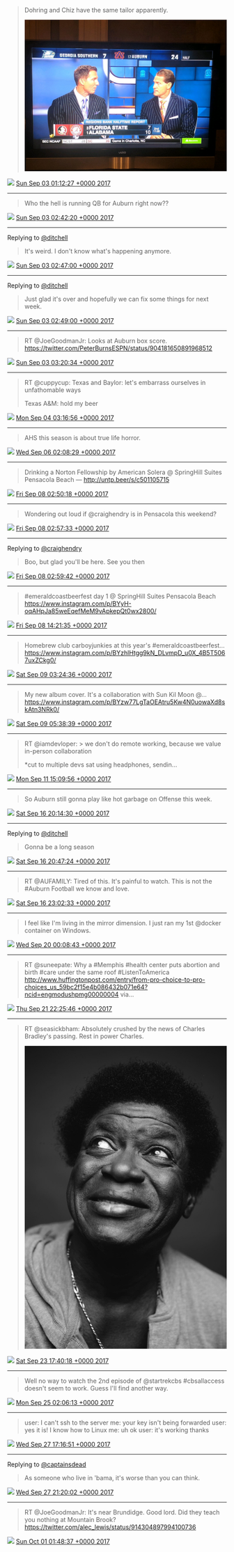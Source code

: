 > Dohring and Chiz have the same tailor apparently. 
> 
> ![](media/904150062372188160-DIwvsFuUIAI6oV1.jpg)

<img src="media/tweet.ico" width="12" /> [Sun Sep 03 01:12:27 +0000 2017](https://twitter.com/nhudson/status/904150062372188160)

----

> Who the hell is running QB for Auburn right now??

<img src="media/tweet.ico" width="12" /> [Sun Sep 03 02:42:20 +0000 2017](https://twitter.com/nhudson/status/904172681410555905)

----

Replying to [@ditchell](https://twitter.com/ditchell/status/904172786301755392)

> It's weird. I don't know what's happening anymore.

<img src="media/tweet.ico" width="12" /> [Sun Sep 03 02:47:00 +0000 2017](https://twitter.com/nhudson/status/904173853886308352)

----

Replying to [@ditchell](https://twitter.com/ditchell/status/904172786301755392)

> Just glad it's over and hopefully we can fix some things for next week.

<img src="media/tweet.ico" width="12" /> [Sun Sep 03 02:49:00 +0000 2017](https://twitter.com/nhudson/status/904174359752974336)

----

> RT @JoeGoodmanJr: Looks at Auburn box score. https://twitter.com/PeterBurnsESPN/status/904181650891968512

<img src="media/tweet.ico" width="12" /> [Sun Sep 03 03:20:34 +0000 2017](https://twitter.com/nhudson/status/904182301558525952)

----

> RT @cuppycup: Texas and Baylor: let's embarrass ourselves in unfathomable ways
> 
> Texas A&amp;M: hold my beer

<img src="media/tweet.ico" width="12" /> [Mon Sep 04 03:16:56 +0000 2017](https://twitter.com/nhudson/status/904543774558355457)

----

> AHS this season is about true life horror.

<img src="media/tweet.ico" width="12" /> [Wed Sep 06 02:08:29 +0000 2017](https://twitter.com/nhudson/status/905251324404654081)

----

> Drinking a Norton Fellowship by American Solera @ SpringHill Suites Pensacola Beach — http://untp.beer/s/c501105715

<img src="media/tweet.ico" width="12" /> [Fri Sep 08 02:50:18 +0000 2017](https://twitter.com/nhudson/status/905986624261165056)

----

> Wondering out loud if @craighendry is in Pensacola this weekend?

<img src="media/tweet.ico" width="12" /> [Fri Sep 08 02:57:33 +0000 2017](https://twitter.com/nhudson/status/905988449928347648)

----

Replying to [@craighendry](https://twitter.com/craighendry/status/905988663091367936)

> Boo, but glad you'll be here. See you then

<img src="media/tweet.ico" width="12" /> [Fri Sep 08 02:59:42 +0000 2017](https://twitter.com/nhudson/status/905988992457482241)

----

> #emeraldcoastbeerfest day 1 @ SpringHill Suites Pensacola Beach https://www.instagram.com/p/BYyH-oqAHpJa85weEqefMeM9vApkepQt0wx2800/

<img src="media/tweet.ico" width="12" /> [Fri Sep 08 14:21:35 +0000 2017](https://twitter.com/nhudson/status/906160590619631617)

----

> Homebrew club carboyjunkies at this year's #emeraldcoastbeerfest… https://www.instagram.com/p/BYzhlHtgg9kN_DLvmpD_u0X_4B5T5067uxZCkg0/

<img src="media/tweet.ico" width="12" /> [Sat Sep 09 03:24:36 +0000 2017](https://twitter.com/nhudson/status/906357645703081984)

----

> My new album cover. It's a collaboration with Sun Kil Moon @… https://www.instagram.com/p/BYzw77LgTaOEAtru5Kw4N0uowaXd8skAtn3NRk0/

<img src="media/tweet.ico" width="12" /> [Sat Sep 09 05:38:39 +0000 2017](https://twitter.com/nhudson/status/906391380691505152)

----

> RT @iamdevloper: &gt; we don't do remote working, because we value in-person collaboration
> 
> *cut to multiple devs sat using headphones, sendin…

<img src="media/tweet.ico" width="12" /> [Mon Sep 11 15:09:56 +0000 2017](https://twitter.com/nhudson/status/907259925587546112)

----

> So Auburn still gonna play like hot garbage on Offense this week.

<img src="media/tweet.ico" width="12" /> [Sat Sep 16 20:14:30 +0000 2017](https://twitter.com/nhudson/status/909148507994542081)

----

Replying to [@ditchell](https://twitter.com/ditchell/status/909152341382828044)

> Gonna be a long season

<img src="media/tweet.ico" width="12" /> [Sat Sep 16 20:47:24 +0000 2017](https://twitter.com/nhudson/status/909156790683791361)

----

> RT @AUFAMILY: Tired of this.  It's painful to watch.  This is not the #Auburn Football we know and love.

<img src="media/tweet.ico" width="12" /> [Sat Sep 16 23:02:33 +0000 2017](https://twitter.com/nhudson/status/909190799941873665)

----

> I feel like I'm living in the mirror dimension. I just ran my 1st @docker container on Windows.

<img src="media/tweet.ico" width="12" /> [Wed Sep 20 00:08:43 +0000 2017](https://twitter.com/nhudson/status/910294614111899654)

----

> RT @suneepate: Why a #Memphis #health center puts abortion and birth #care under the same roof #ListenToAmerica http://www.huffingtonpost.com/entry/from-pro-choice-to-pro-choices_us_59bc2f15e4b086432b071e64?ncid=engmodushpmg00000004 via…

<img src="media/tweet.ico" width="12" /> [Thu Sep 21 22:25:46 +0000 2017](https://twitter.com/nhudson/status/910993481279164416)

----

> RT @seasickbham: Absolutely crushed by the news of Charles Bradley's passing. Rest in power Charles. 
> 
> ![](media/911646418212925440-DKbOnKoXUAEE2wf.jpg)

<img src="media/tweet.ico" width="12" /> [Sat Sep 23 17:40:18 +0000 2017](https://twitter.com/nhudson/status/911646418212925440)

----

> Well no way to watch the 2nd episode of @startrekcbs #cbsallaccess doesn't seem to work. Guess I'll find another way.

<img src="media/tweet.ico" width="12" /> [Mon Sep 25 02:06:13 +0000 2017](https://twitter.com/nhudson/status/912136125401223168)

----

> user: I can't ssh to the server
> me: your key isn't being forwarded
> user: yes it is! I know how to Linux 
> me: uh ok
> user: it's working thanks

<img src="media/tweet.ico" width="12" /> [Wed Sep 27 17:16:51 +0000 2017](https://twitter.com/nhudson/status/913090069753364481)

----

Replying to [@captainsdead](https://twitter.com/captainsdead/status/913143015530795008)

> As someone who live in 'bama, it's worse than you can think.

<img src="media/tweet.ico" width="12" /> [Wed Sep 27 21:20:02 +0000 2017](https://twitter.com/nhudson/status/913151266968219649)

----

> RT @JoeGoodmanJr: It's near Brundidge. Good lord. Did they teach you nothing at Mountain Brook? https://twitter.com/alec_lewis/status/914304897994100736

<img src="media/tweet.ico" width="12" /> [Sun Oct 01 01:48:37 +0000 2017](https://twitter.com/nhudson/status/914306024366059520)